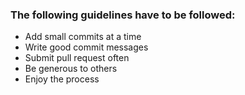 ### The following guidelines have to be followed:

- Add small commits at a time
- Write good commit messages
- Submit pull request often
- Be generous to others
- Enjoy the process
